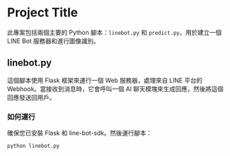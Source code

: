 # Project Title

此專案包括兩個主要的 Python 腳本：`linebot.py` 和 `predict.py`，用於建立一個 LINE Bot 服務器和進行圖像識別。

## linebot.py

這個腳本使用 Flask 框架來運行一個 Web 服務器，處理來自 LINE 平台的 Webhook。當接收到消息時，它會呼叫一個 AI 聊天模塊來生成回應，然後將這個回應發送回用戶。

### 如何運行

確保您已安裝 Flask 和 line-bot-sdk。然後運行腳本：

```bash
python linebot.py
